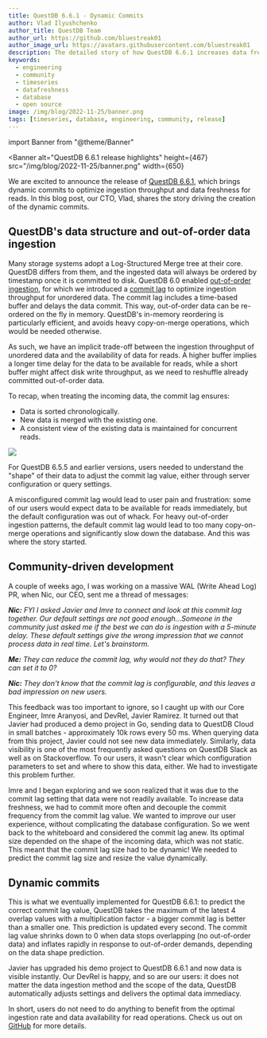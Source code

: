 ```yaml
---
title: QuestDB 6.6.1 - Dynamic Commits
author: Vlad Ilyushchenko
author_title: QuestDB Team
author_url: https://github.com/bluestreak01
author_image_url: https://avatars.githubusercontent.com/bluestreak01
description: The detailed story of how QuestDB 6.6.1 increases data freshness
keywords:
  - engineering
  - community
  - timeseries
  - datafreshness
  - database
  - open source
image: /img/blog/2022-11-25/banner.png
tags: [timeseries, database, engineering, community, release]
---
```


import Banner from "@theme/Banner"

<Banner
  alt="QuestDB 6.6.1 release highlights"
  height={467}
  src="/img/blog/2022-11-25/banner.png"
  width={650}
></Banner>

We are excited to announce the release of
[QuestDB 6.6.1](https://github.com/questdb/questdb/releases/tag/6.6.1), which
brings dynamic commits to optimize ingestion throughput and data freshness for
reads. In this blog post, our CTO, Vlad, shares the story driving the creation
of the dynamic commits.

<!-- truncate -->

## QuestDB's data structure and out-of-order data ingestion

Many storage systems adopt a Log-Structured Merge tree at their core. QuestDB
differs from them, and the ingested data will always be ordered by timestamp
once it is committed to disk. QuestDB 6.0 enabled
[out-of-order ingestion](/blog/2021/05/10/questdb-release-6-0-tsbs-benchmark/),
for which we introduced a [commit lag](/docs/guides/out-of-order-commit-lag/) to
optimize ingestion throughput for unordered data. The commit lag includes a
time-based buffer and delays the data commit. This way, out-of-order data can be
re-ordered on the fly in memory. QuestDB's in-memory reordering is particularly
efficient, and avoids heavy copy-on-merge operations, which would be needed
otherwise.

As such, we have an implicit trade-off between the ingestion throughput of
unordered data and the availability of data for reads. A higher buffer implies a
longer time delay for the data to be available for reads, while a short buffer
might affect disk write throughput, as we need to reshuffle already committed
out-of-order data.

To recap, when treating the incoming data, the commit lag ensures:

- Data is sorted chronologically.
- New data is merged with the existing one.
- A consistent view of the existing data is maintained for concurrent reads.

![](/img/blog/2022-11-25/commit_lag.png)

For QuestDB 6.5.5 and earlier versions, users needed to understand the "shape"
of their data to adjust the commit lag value, either through server
configuration or query settings.

A misconfigured commit lag would lead to user pain and frustration: some of our
users would expect data to be available for reads immediately, but the default
configuration was out of whack. For heavy out-of-order ingestion patterns, the
default commit lag would lead to too many copy-on-merge operations and
significantly slow down the database. And this was where the story started.

## Community-driven development

A couple of weeks ago, I was working on a massive WAL (Write Ahead Log) PR, when
Nic, our CEO, sent me a thread of messages:

_**Nic:** FYI I asked Javier and Imre to connect and look at this commit lag
together. Our default settings are not good enough…Someone in the community just
asked me if the best we can do is ingestion with a 5-minute delay. These default
settings give the wrong impression that we cannot process data in real time.
Let's brainstorm._

_**Me:** They can reduce the commit lag, why would not they do that? They can
set it to 0?_

_**Nic:** They don't know that the commit lag is configurable, and this leaves a
bad impression on new users._

This feedback was too important to ignore, so I caught up with our Core
Engineer, Imre Aranyosi, and DevRel, Javier Ramirez. It turned out that Javier
had produced a demo project in Go, sending data to QuestDB Cloud in small
batches - approximately 10k rows every 50 ms. When querying data from this
project, Javier could not see new data immediately. Similarly, data visibility
is one of the most frequently asked questions on QuestDB Slack as well as on
Stackoverflow. To our users, it wasn't clear which configuration parameters to
set and where to show this data, either. We had to investigate this problem
further.

Imre and I began exploring and we soon realized that it was due to the commit
lag setting that data were not readily available. To increase data freshness, we
had to commit more often and decouple the commit frequency from the commit lag
value. We wanted to improve our user experience, without complicating the
database configuration. So we went back to the whiteboard and considered the
commit lag anew. Its optimal size depended on the shape of the incoming data,
which was not static. This meant that the commit lag size had to be dynamic! We
needed to predict the commit lag size and resize the value dynamically.

## Dynamic commits

This is what we eventually implemented for QuestDB 6.6.1: to predict the correct
commit lag value, QuestDB takes the maximum of the latest 4 overlap values with
a multiplication factor - a bigger commit lag is better than a smaller one. This
prediction is updated every second. The commit lag value shrinks down to 0 when
data stops overlapping (no out-of-order data) and inflates rapidly in response
to out-of-order demands, depending on the data shape prediction.

Javier has upgraded his demo project to QuestDB 6.6.1 and now data is visible
instantly. Our DevRel is happy, and so are our users: it does not matter the
data ingestion method and the scope of the data, QuestDB automatically adjusts
settings and delivers the optimal data immediacy.

In short, users do not need to do anything to benefit from the optimal ingestion
rate and data availability for read operations. Check us out on
[GitHub](https://github.com/questdb/questdb/tree/6.6#readme) for more details.
